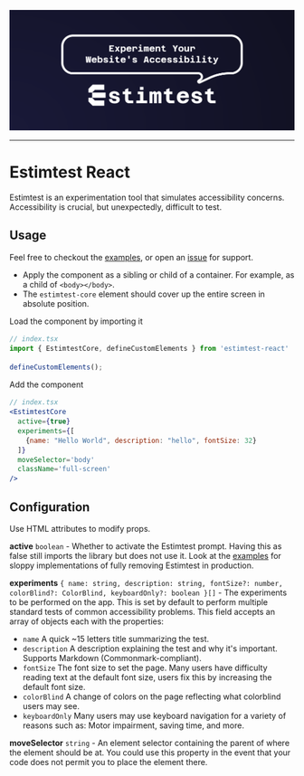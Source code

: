 ![Estimtest, experiment your website accessibility](/media/estimtest-banner.png)

---

# Estimtest React
Estimtest is an experimentation tool that simulates accessibility concerns. Accessibility is crucial, but unexpectedly, difficult to test.

## Usage
Feel free to checkout the [examples](examples), or open an [issue](https://github.com/KyleSmith0905/estimtest/issues) for support.

- Apply the component as a sibling or child of a container. For example, as a child of `<body></body>`.
- The `estimtest-core` element should cover up the entire screen in absolute position.

Load the component by importing it
```jsx
// index.tsx
import { EstimtestCore, defineCustomElements } from 'estimtest-react'

defineCustomElements();
```
Add the component
```jsx
// index.tsx
<EstimtestCore
  active={true}
  experiments={[
    {name: "Hello World", description: "hello", fontSize: 32}
  ]}
  moveSelector='body'
  className='full-screen'
/>
```

## Configuration

Use HTML attributes to modify props.

**active** `boolean` - Whether to activate the Estimtest prompt. Having this as false still imports the library but does not use it. Look at the [examples](examples) for sloppy implementations of fully removing Estimtest in production.

**experiments** `{
  name: string,
  description: string,
  fontSize?: number,
  colorBlind?: ColorBlind,
  keyboardOnly?: boolean
}[]` - The experiments to be performed on the app. This is set by default to perform multiple standard tests of common accessibility problems. This field accepts an array of objects each with the properties:
- `name` A quick ~15 letters title summarizing the test.
- `description` A description explaining the test and why it's important. Supports Markdown (Commonmark-compliant).
- `fontSize` The font size to set the page. Many users have difficulty reading text at the default font size, users fix this by increasing the default font size.
- `colorBlind` A change of colors on the page reflecting what colorblind users may see.
- `keyboardOnly` Many users may use keyboard navigation for a variety of reasons such as: Motor impairment, saving time, and more.

**moveSelector** `string` - An element selector containing the parent of where the element should be at. You could use this property in the event that your code does not permit you to place the element there.